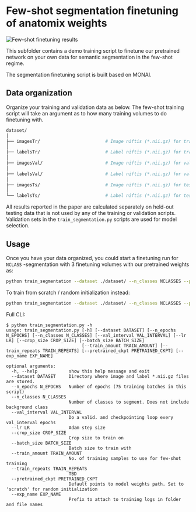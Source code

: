 # Few-shot segmentation finetuning of anatomix weights

![Few-shot finetuning results](https://www.neeldey.com/files/qualitative-segmentation.png)

This subfolder contains a demo training script to finetune our pretrained network on
your own data for semantic segmentation in the few-shot regime.

The segmentation finetuning script is built based on MONAI.

## Data organization

Organize your training and validation data as below. The few-shot training script will
take an argument as to how many training volumes to do finetuning with.

```bash
dataset/
│
├── imagesTr/                         # Image niftis (*.nii.gz) for training set
│
├── labelsTr/                         # Label niftis (*.nii.gz) for training set
│
├── imagesVal/                        # Image niftis (*.nii.gz) for validation set
│
├── labelsVal/                        # Label niftis (*.nii.gz) for validation set
│
├── imagesTs/                         # Image niftis (*.nii.gz) for testing set
│
└── labelsTs/                         # Label niftis (*.nii.gz) for testing set
```

All results reported in the paper are calculated separately on held-out testing
data that is not used by any of the training or validation scripts. Validation
sets in the `train_segmentation.py` scripts are used for model selection.


## Usage

Once you have your data organized, you could start a finetuning run for `NCLASS`
-segmentation with 3 finetuning volumes with our pretrained weights as:
```bash
python train_segmentation --dataset ./dataset/ --n_classes NCLASSES --pretrained_ckpt ../../model-weights/best_val_net_G.pth
```

To train from scratch / random initialization instead:
```bash
python train_segmentation --dataset ./dataset/ --n_classes NCLASSES --pretrained_ckpt scratch
```

Full CLI:
```
$ python train_segmentation.py -h
usage: train_segmentation.py [-h] [--dataset DATASET] [--n_epochs N_EPOCHS] [--n_classes N_CLASSES] [--val_interval VAL_INTERVAL] [--lr LR] [--crop_size CROP_SIZE] [--batch_size BATCH_SIZE]
                             [--train_amount TRAIN_AMOUNT] [--train_repeats TRAIN_REPEATS] [--pretrained_ckpt PRETRAINED_CKPT] [--exp_name EXP_NAME]

optional arguments:
  -h, --help            show this help message and exit
  --dataset DATASET     Directory where image and label *.nii.gz files are stored.
  --n_epochs N_EPOCHS   Number of epochs (75 training batches in this script)
  --n_classes N_CLASSES
                        Number of classes to segment. Does not include background class
  --val_interval VAL_INTERVAL
                        Do a valid. and checkpointing loop every val_interval epochs
  --lr LR               Adam step size
  --crop_size CROP_SIZE
                        Crop size to train on
  --batch_size BATCH_SIZE
                        Batch size to train with
  --train_amount TRAIN_AMOUNT
                        No. of training samples to use for few-shot training
  --train_repeats TRAIN_REPEATS
                        TBD
  --pretrained_ckpt PRETRAINED_CKPT
                        Default points to model weights path. Set to 'scratch' for random initialization
  --exp_name EXP_NAME
                        Prefix to attach to training logs in folder and file names
```